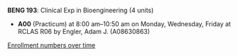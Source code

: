 **BENG 193**: Clinical Exp in Bioengineering (4 units)

- **A00** (Practicum) at 8:00 am–10:50 am on Monday, Wednesday, Friday at RCLAS R06 by Engler, Adam J. (A08630863)

[Enrollment numbers over time](./BENG193.tsv)
